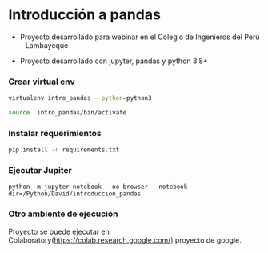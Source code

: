 # Introducción a pandas
- Proyecto desarrollado para webinar en el Colegio de Ingenieros del Perú - Lambayeque

- Proyecto desarrollado con jupyter, pandas y python 3.8+

### Crear virtual env
```bash
virtualenv intro_pandas --python=python3

source  intro_pandas/bin/activate
```

### Instalar requerimientos
```bash
pip install -r requirements.txt
```

### Ejecutar Jupiter
```
python -m jupyter notebook --no-browser --notebook-dir=/Python/David/introduccion_pandas
```

### Otro ambiente de ejecución
Proyecto se puede ejecutar en Colaboratory(https://colab.research.google.com/) proyecto de google.
